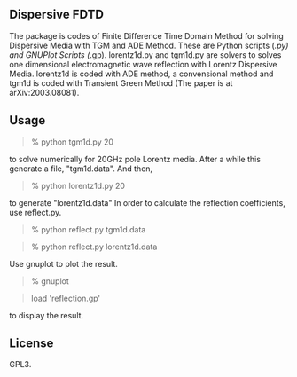 ## Dispersive FDTD
The package is codes of Finite Difference Time Domain Method for solving Dispersive Media with TGM and ADE Method.
These are Python scripts (*.py) and GNUPlot Scripts (*.gp).
lorentz1d.py and tgm1d.py are solvers to solves one dimensional electromagnetic wave reflection with Lorentz Dispersive Media.
lorentz1d is coded with ADE method, a convensional method and tgm1d is coded with Transient Green Method (The paper is at arXiv:2003.08081).
## Usage
> % python tgm1d.py 20

to solve numerically for 20GHz pole Lorentz media. After a while this generate a file, "tgm1d.data".
And then,
>% python lorentz1d.py 20

to generate "lorentz1d.data"
In order to calculate the reflection coefficients, use reflect.py.
> % python reflect.py tgm1d.data

> % python reflect.py lorentz1d.data

Use gnuplot to plot the result.
> % gnuplot

> load 'reflection.gp'

to display the result.
## License
GPL3.
